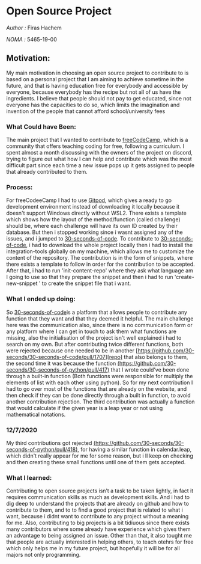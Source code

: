 # Open Source Project
*Author :* Firas Hachem 

*NOMA :* 5465-19-00

## Motivation:
My main motivation in choosing an open source project to contribute to is based on a personal project that I am aiming to achieve sometime in the future, and that is having education free for everybody and accessible by everyone, because everybody has the recipe but not all of us have the ingredients. I believe that people should not pay to get educated, since not everyone has the capacities to do so, which limits the imagination and invention of the people that cannot afford school/university fees

### What Could have Been:
The main project that I wanted to contribute to [freeCodeCamp][fcc], which is a community that offers teaching coding for free, following a curriculum. I spent almost a month discussing with the owners of the project on discord, trying to figure out what how I can help and contribute which was the most difficult part since each time a new issue pops up it gets assigned to people that already contributed to them. 

### Process:
For freeCodeeCamp I had to use [Gitpod][gg], which gives a ready to go development environment instead of downloading it locally because it doesn't support Windows directly without WSL2. There exists a template which shows how the layout of the method/function (called challenge) should be, where each challenge will have its own ID created by their database. But then i stopped working since i wasnt assigned any of the issues, and i jumped to [30-seconds-of-code][scc].
To contribute to [30-seconds-of-code][scc], i had to download the whole project locally then i had to install the integration-tools globally on my machine, which allows me to customize the content of the repository. The contribution is in the form of snippets, where there exists a template to follow in order for the contribution to be accepted. After that, i had to run 'init-content-repo' where they ask what language am I going to use so that they prepare the snippet and then i had to run 'create-new-snippet <my-snippet-name>' to create the snippet file that i want.
 

### What I ended up doing:
So [30-seconds-of-code][scc]is a platform that allows people to contribute any function that they want and that they deemed it helpful. The main challenge here was the communication also, since there is no communication form or any platform where I can get in touch to ask them what functions are missing, also the initialisation of the project isn't well explained i had to search on my own. But after contributing twice different functions, both were rejected because one needed to be in another [https://github.com/30-seconds/30-seconds-of-code/pull/1707][repo] that also belongs to them, the second time it was because the function [(https://github.com/30-seconds/30-seconds-of-python/pull/417)][ff] that I wrote could’ve been done through a built-in function (Both functions were responsible for multiply the elements of list with each other using python). So for my next contribution I had to go over most of the functions that are already on the website, and then check if they can be done directly through a built in function, to avoid another contribution rejection.
The third contribution was actually a function that would calculate if the given year is a leap year or not using mathematical notations.
### 12/7/2020
My third contributions got rejected [(https://github.com/30-seconds/30-seconds-of-python/pull/418)][rr], for having a similar function in calendar.leap, which didn't really appear for me for some reason, but i ll keep on checking and then creating these small functions until one of them gets accepted.


### What I learned:
Contributing to open source projects isn’t a task to be taken lightly, in fact it requires communication skills as much as development skills. And i had to dig deep to understand the projects that are already on github and how to contribute to them, and to to find a good project that is related to what i want, because i didnt want to contribute to any project without a meaning for me.
Also, contributing to big projects is a bit tidiuous since there exists many contributors where some already have experience which gives them an advantage to being assigned an issue.
Other than that, it also tought me that people are actually interested in helping others, to teach otehrs for free which only helps me in my future project, but hopefully it will be for all majors not only programming.

[fcc]: https://github.com/freeCodeCamp/freeCodeCamp
[scc]: https://github.com/30-seconds/30-seconds-of-python
[repo]: https://github.com/30-seconds/30-seconds-of-code/pull/1707
[rr]: https://github.com/30-seconds/30-seconds-of-python/pull/418
[ff]: https://github.com/30-seconds/30-seconds-of-python/pull/417
[gg]: https://gitpod.io/#https://github.com/freeCodeCamp/freeCodeCamp
